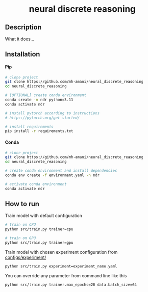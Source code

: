<div align="center">

# neural discrete reasoning
<!-- 
[![Paper](http://img.shields.io/badge/paper-arxiv.1001.2234-B31B1B.svg)](https://www.nature.com/articles/nature14539)
[![Conference](http://img.shields.io/badge/AnyConference-year-4b44ce.svg)](https://papers.nips.cc/paper/2020) -->

</div>

## Description

What it does...

## Installation

#### Pip

```bash
# clone project
git clone https://github.com/mh-amani/neural_discrete_reasoning
cd neural_discrete_reasoning

# [OPTIONAL] create conda environment
conda create -n ndr python=3.11
conda activate ndr

# install pytorch according to instructions
# https://pytorch.org/get-started/

# install requirements
pip install -r requirements.txt
```

#### Conda

```bash
# clone project
git clone https://github.com/mh-amani/neural_discrete_reasoning
cd neural_discrete_reasoning

# create conda environment and install dependencies
conda env create -f environment.yaml -n ndr

# activate conda environment
conda activate ndr
```

## How to run

Train model with default configuration

```bash
# train on CPU
python src/train.py trainer=cpu

# train on GPU
python src/train.py trainer=gpu
```

Train model with chosen experiment configuration from [configs/experiment/](configs/experiment/)

```bash
python src/train.py experiment=experiment_name.yaml
```

You can override any parameter from command line like this

```bash
python src/train.py trainer.max_epochs=20 data.batch_size=64
```
